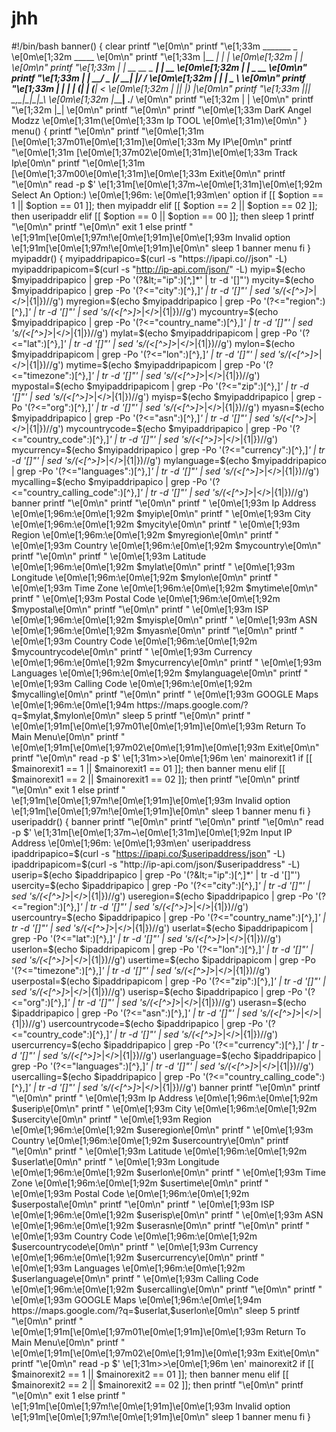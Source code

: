 # jhh
#!/bin/bash  banner() {  clear printf "\e[0m\n" printf "\e[1;33m   _______             _     \e[0m\e[1;32m  _____       \e[0m\n" printf "\e[1;33m  |__   __|           | |    \e[0m\e[1;32m |_   _|      \e[0m\n" printf "\e[1;33m     | |_ __ __ _  ___| | __ \e[0m\e[1;32m   | |  _ __  \e[0m\n" printf "\e[1;33m     | |  __/ _  |/ __| |/ / \e[0m\e[1;32m   | | |  _ \ \e[0m\n" printf "\e[1;33m     | | | | (_| | (__|   &lt;  \e[0m\e[1;32m  _| |_| |_) |\e[0m\n" printf "\e[1;33m     |_|_|  \__,_|\___|_|\_\ \e[0m\e[1;32m |_____| .__/ \e[0m\n" printf "\e[1;32m                                    | |    \e[0m\n" printf "\e[1;32m                                    |_|    \e[0m\n" printf "\e[0m\n" printf "\e[0m\e[1;33m    DarK Angel Modzz \e[0m\e[1;31m(\e[0m\e[1;33m Ip TOOL \e[0m\e[1;31m)\e[0m\n"  }  menu() { printf "\e[0m\n" printf "\e[0m\e[1;31m  [\e[0m\e[1;37m01\e[0m\e[1;31m]\e[0m\e[1;33m My IP\e[0m\n" printf "\e[0m\e[1;31m  [\e[0m\e[1;37m02\e[0m\e[1;31m]\e[0m\e[1;33m Track Ip\e[0m\n" printf "\e[0m\e[1;31m  [\e[0m\e[1;37m00\e[0m\e[1;31m]\e[0m\e[1;33m Exit\e[0m\n" printf "\e[0m\n" read -p $'  \e[1;31m[\e[0m\e[1;37m~\e[0m\e[1;31m]\e[0m\e[1;92m Select An Option:) \e[0m\e[1;96m: \e[0m\e[1;93m\en' option  if [[ $option == 1 || $option == 01 ]]; then myipaddr elif [[ $option == 2 || $option == 02 ]]; then useripaddr elif [[ $option == 0 || $option == 00 ]]; then sleep 1 printf "\e[0m\n" printf "\e[0m\n" exit 1  else printf " \e[1;91m[\e[0m\e[1;97m!\e[0m\e[1;91m]\e[0m\e[1;93m Invalid option \e[1;91m[\e[0m\e[1;97m!\e[0m\e[1;91m]\e[0m\n" sleep 1 banner menu fi  } myipaddr() {  myipaddripapico=$(curl -s "https://ipapi.co//json" -L) myipaddripapicom=$(curl -s "http://ip-api.com/json/" -L) myip=$(echo $myipaddripapico | grep -Po '(?&lt;="ip":)[^,]*' | tr -d '[]"') mycity=$(echo $myipaddripapico | grep -Po '(?&lt;="city":)[^},]*' | tr -d '[]"' | sed 's/\(&lt;[^>]*>\|&lt;\/>\|{1|}\)//g') myregion=$(echo $myipaddripapico | grep -Po '(?&lt;="region":)[^},]*' | tr -d '[]"' | sed 's/\(&lt;[^>]*>\|&lt;\/>\|{1|}\)//g') mycountry=$(echo $myipaddripapico | grep -Po '(?&lt;="country_name":)[^},]*' | tr -d '[]"' | sed 's/\(&lt;[^>]*>\|&lt;\/>\|{1|}\)//g') mylat=$(echo $myipaddripapicom | grep -Po '(?&lt;="lat":)[^},]*' | tr -d '[]"' | sed 's/\(&lt;[^>]*>\|&lt;\/>\|{1|}\)//g') mylon=$(echo $myipaddripapicom | grep -Po '(?&lt;="lon":)[^},]*' | tr -d '[]"' | sed 's/\(&lt;[^>]*>\|&lt;\/>\|{1|}\)//g') mytime=$(echo $myipaddripapicom | grep -Po '(?&lt;="timezone":)[^},]*' | tr -d '[]"' | sed 's/\(&lt;[^>]*>\|&lt;\/>\|{1|}\)//g') mypostal=$(echo $myipaddripapicom | grep -Po '(?&lt;="zip":)[^},]*' | tr -d '[]"' | sed 's/\(&lt;[^>]*>\|&lt;\/>\|{1|}\)//g') myisp=$(echo $myipaddripapico | grep -Po '(?&lt;="org":)[^},]*' | tr -d '[]"' | sed 's/\(&lt;[^>]*>\|&lt;\/>\|{1|}\)//g') myasn=$(echo $myipaddripapico | grep -Po '(?&lt;="asn":)[^},]*' | tr -d '[]"' | sed 's/\(&lt;[^>]*>\|&lt;\/>\|{1|}\)//g') mycountrycode=$(echo $myipaddripapico | grep -Po '(?&lt;="country_code":)[^},]*' | tr -d '[]"' | sed 's/\(&lt;[^>]*>\|&lt;\/>\|{1|}\)//g') mycurrency=$(echo $myipaddripapico | grep -Po '(?&lt;="currency":)[^},]*' | tr -d '[]"' | sed 's/\(&lt;[^>]*>\|&lt;\/>\|{1|}\)//g') mylanguage=$(echo $myipaddripapico | grep -Po '(?&lt;="languages":)[^},]*' | tr -d '[]"' | sed 's/\(&lt;[^>]*>\|&lt;\/>\|{1|}\)//g') mycalling=$(echo $myipaddripapico | grep -Po '(?&lt;="country_calling_code":)[^},]*' | tr -d '[]"' | sed 's/\(&lt;[^>]*>\|&lt;\/>\|{1|}\)//g')  banner printf "\e[0m\n" printf "\e[0m\n" printf "  \e[0m\e[1;93m  Ip Address    \e[0m\e[1;96m:\e[0m\e[1;92m   $myip\e[0m\n" printf "  \e[0m\e[1;93m  City          \e[0m\e[1;96m:\e[0m\e[1;92m   $mycity\e[0m\n" printf "  \e[0m\e[1;93m  Region        \e[0m\e[1;96m:\e[0m\e[1;92m   $myregion\e[0m\n" printf "  \e[0m\e[1;93m  Country       \e[0m\e[1;96m:\e[0m\e[1;92m   $mycountry\e[0m\n" printf "\e[0m\n" printf "  \e[0m\e[1;93m  Latitude      \e[0m\e[1;96m:\e[0m\e[1;92m    $mylat\e[0m\n" printf "  \e[0m\e[1;93m  Longitude     \e[0m\e[1;96m:\e[0m\e[1;92m    $mylon\e[0m\n" printf "  \e[0m\e[1;93m  Time Zone     \e[0m\e[1;96m:\e[0m\e[1;92m    $mytime\e[0m\n" printf "  \e[0m\e[1;93m  Postal Code   \e[0m\e[1;96m:\e[0m\e[1;92m    $mypostal\e[0m\n" printf "\e[0m\n" printf "  \e[0m\e[1;93m  ISP           \e[0m\e[1;96m:\e[0m\e[1;92m   $myisp\e[0m\n" printf "  \e[0m\e[1;93m  ASN           \e[0m\e[1;96m:\e[0m\e[1;92m   $myasn\e[0m\n" printf "\e[0m\n" printf "  \e[0m\e[1;93m  Country Code  \e[0m\e[1;96m:\e[0m\e[1;92m   $mycountrycode\e[0m\n" printf "  \e[0m\e[1;93m  Currency      \e[0m\e[1;96m:\e[0m\e[1;92m   $mycurrency\e[0m\n" printf "  \e[0m\e[1;93m  Languages     \e[0m\e[1;96m:\e[0m\e[1;92m   $mylanguage\e[0m\n" printf "  \e[0m\e[1;93m  Calling Code  \e[0m\e[1;96m:\e[0m\e[1;92m   $mycalling\e[0m\n" printf "\e[0m\n" printf "  \e[0m\e[1;93m  GOOGLE Maps   \e[0m\e[1;96m:\e[0m\e[1;94m  https://maps.google.com/?q=$mylat,$mylon\e[0m\n" sleep 5 printf "\e[0m\n" printf "  \e[0m\e[1;91m[\e[0m\e[1;97m01\e[0m\e[1;91m]\e[0m\e[1;93m Return To Main Menu\e[0m\n" printf "  \e[0m\e[1;91m[\e[0m\e[1;97m02\e[0m\e[1;91m]\e[0m\e[1;93m Exit\e[0m\n" printf "\e[0m\n" read -p $'  \e[1;31m>>\e[0m\e[1;96m  \en' mainorexit1  if [[ $mainorexit1 == 1 || $mainorexit1 == 01 ]]; then banner menu elif [[ $mainorexit1 == 2 || $mainorexit1 == 02 ]]; then printf "\e[0m\n" printf "\e[0m\n" exit 1  else printf " \e[1;91m[\e[0m\e[1;97m!\e[0m\e[1;91m]\e[0m\e[1;93m Invalid option \e[1;91m[\e[0m\e[1;97m!\e[0m\e[1;91m]\e[0m\n" sleep 1 banner menu fi  }  useripaddr() {  banner printf "\e[0m\n" printf "\e[0m\n" printf "\e[0m\n" read -p $'  \e[1;31m[\e[0m\e[1;37m~\e[0m\e[1;31m]\e[0m\e[1;92m Input IP Address \e[0m\e[1;96m: \e[0m\e[1;93m\en' useripaddress  ipaddripapico=$(curl -s "https://ipapi.co/$useripaddress/json" -L) ipaddripapicom=$(curl -s "http://ip-api.com/json/$useripaddress" -L) userip=$(echo $ipaddripapico | grep -Po '(?&lt;="ip":)[^,]*' | tr -d '[]"') usercity=$(echo $ipaddripapico | grep -Po '(?&lt;="city":)[^},]*' | tr -d '[]"' | sed 's/\(&lt;[^>]*>\|&lt;\/>\|{1|}\)//g') useregion=$(echo $ipaddripapico | grep -Po '(?&lt;="region":)[^},]*' | tr -d '[]"' | sed 's/\(&lt;[^>]*>\|&lt;\/>\|{1|}\)//g') usercountry=$(echo $ipaddripapico | grep -Po '(?&lt;="country_name":)[^},]*' | tr -d '[]"' | sed 's/\(&lt;[^>]*>\|&lt;\/>\|{1|}\)//g') userlat=$(echo $ipaddripapicom | grep -Po '(?&lt;="lat":)[^},]*' | tr -d '[]"' | sed 's/\(&lt;[^>]*>\|&lt;\/>\|{1|}\)//g') userlon=$(echo $ipaddripapicom | grep -Po '(?&lt;="lon":)[^},]*' | tr -d '[]"' | sed 's/\(&lt;[^>]*>\|&lt;\/>\|{1|}\)//g') usertime=$(echo $ipaddripapicom | grep -Po '(?&lt;="timezone":)[^},]*' | tr -d '[]"' | sed 's/\(&lt;[^>]*>\|&lt;\/>\|{1|}\)//g') userpostal=$(echo $ipaddripapicom | grep -Po '(?&lt;="zip":)[^},]*' | tr -d '[]"' | sed 's/\(&lt;[^>]*>\|&lt;\/>\|{1|}\)//g') userisp=$(echo $ipaddripapico | grep -Po '(?&lt;="org":)[^},]*' | tr -d '[]"' | sed 's/\(&lt;[^>]*>\|&lt;\/>\|{1|}\)//g') userasn=$(echo $ipaddripapico | grep -Po '(?&lt;="asn":)[^},]*' | tr -d '[]"' | sed 's/\(&lt;[^>]*>\|&lt;\/>\|{1|}\)//g') usercountrycode=$(echo $ipaddripapico | grep -Po '(?&lt;="country_code":)[^},]*' | tr -d '[]"' | sed 's/\(&lt;[^>]*>\|&lt;\/>\|{1|}\)//g') usercurrency=$(echo $ipaddripapico | grep -Po '(?&lt;="currency":)[^},]*' | tr -d '[]"' | sed 's/\(&lt;[^>]*>\|&lt;\/>\|{1|}\)//g') userlanguage=$(echo $ipaddripapico | grep -Po '(?&lt;="languages":)[^},]*' | tr -d '[]"' | sed 's/\(&lt;[^>]*>\|&lt;\/>\|{1|}\)//g') usercalling=$(echo $ipaddripapico | grep -Po '(?&lt;="country_calling_code":)[^},]*' | tr -d '[]"' | sed 's/\(&lt;[^>]*>\|&lt;\/>\|{1|}\)//g')  banner printf "\e[0m\n" printf "\e[0m\n" printf "  \e[0m\e[1;93m  Ip Address    \e[0m\e[1;96m:\e[0m\e[1;92m   $userip\e[0m\n" printf "  \e[0m\e[1;93m  City          \e[0m\e[1;96m:\e[0m\e[1;92m   $usercity\e[0m\n" printf "  \e[0m\e[1;93m  Region        \e[0m\e[1;96m:\e[0m\e[1;92m   $useregion\e[0m\n" printf "  \e[0m\e[1;93m  Country       \e[0m\e[1;96m:\e[0m\e[1;92m   $usercountry\e[0m\n" printf "\e[0m\n" printf "  \e[0m\e[1;93m  Latitude      \e[0m\e[1;96m:\e[0m\e[1;92m    $userlat\e[0m\n" printf "  \e[0m\e[1;93m  Longitude     \e[0m\e[1;96m:\e[0m\e[1;92m    $userlon\e[0m\n" printf "  \e[0m\e[1;93m  Time Zone     \e[0m\e[1;96m:\e[0m\e[1;92m    $usertime\e[0m\n" printf "  \e[0m\e[1;93m  Postal Code   \e[0m\e[1;96m:\e[0m\e[1;92m    $userpostal\e[0m\n" printf "\e[0m\n" printf "  \e[0m\e[1;93m  ISP           \e[0m\e[1;96m:\e[0m\e[1;92m   $userisp\e[0m\n" printf "  \e[0m\e[1;93m  ASN           \e[0m\e[1;96m:\e[0m\e[1;92m   $userasn\e[0m\n" printf "\e[0m\n" printf "  \e[0m\e[1;93m  Country Code  \e[0m\e[1;96m:\e[0m\e[1;92m   $usercountrycode\e[0m\n" printf "  \e[0m\e[1;93m  Currency      \e[0m\e[1;96m:\e[0m\e[1;92m   $usercurrency\e[0m\n" printf "  \e[0m\e[1;93m  Languages     \e[0m\e[1;96m:\e[0m\e[1;92m   $userlanguage\e[0m\n" printf "  \e[0m\e[1;93m  Calling Code  \e[0m\e[1;96m:\e[0m\e[1;92m   $usercalling\e[0m\n" printf "\e[0m\n" printf "  \e[0m\e[1;93m  GOOGLE Maps   \e[0m\e[1;96m:\e[0m\e[1;94m  https://maps.google.com/?q=$userlat,$userlon\e[0m\n" sleep 5 printf "\e[0m\n" printf "  \e[0m\e[1;91m[\e[0m\e[1;97m01\e[0m\e[1;91m]\e[0m\e[1;93m Return To Main Menu\e[0m\n" printf "  \e[0m\e[1;91m[\e[0m\e[1;97m02\e[0m\e[1;91m]\e[0m\e[1;93m Exit\e[0m\n" printf "\e[0m\n" read -p $'  \e[1;31m>>\e[0m\e[1;96m  \en' mainorexit2  if [[ $mainorexit2 == 1 || $mainorexit2 == 01 ]]; then banner menu elif [[ $mainorexit2 == 2 || $mainorexit2 == 02 ]]; then printf "\e[0m\n" printf "\e[0m\n" exit 1  else printf " \e[1;91m[\e[0m\e[1;97m!\e[0m\e[1;91m]\e[0m\e[1;93m Invalid option \e[1;91m[\e[0m\e[1;97m!\e[0m\e[1;91m]\e[0m\n" sleep 1 banner menu fi  }
